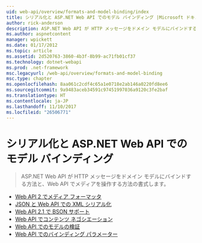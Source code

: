 ```yaml
---
uid: web-api/overview/formats-and-model-binding/index
title: シリアル化と ASP.NET Web API でのモデル バインディング |Microsoft ドキュメント
author: rick-anderson
description: ASP.NET Web API が HTTP メッセージをドメイン モデルにバインドする方法と、Web API でメディアを操作する方法の書式します。
ms.author: aspnetcontent
manager: wpickett
ms.date: 01/17/2012
ms.topic: article
ms.assetid: 2d520763-3860-4b3f-8b99-ac71fb01cf37
ms.technology: dotnet-webapi
ms.prod: .net-framework
msc.legacyurl: /web-api/overview/formats-and-model-binding
msc.type: chapter
ms.openlocfilehash: 8aa061c2cdf4c65a1e0718e2ab146a0220fd8ee6
ms.sourcegitcommit: 9a9483aceb34591c97451997036a9120c3fe2baf
ms.translationtype: HT
ms.contentlocale: ja-JP
ms.lasthandoff: 11/10/2017
ms.locfileid: "26506771"
---
```

<a name="serialization-and-model-binding-in-aspnet-web-api"></a>シリアル化と ASP.NET Web API でのモデル バインディング
====================
> ASP.NET Web API が HTTP メッセージをドメイン モデルにバインドする方法と、Web API でメディアを操作する方法の書式します。


- [Web API 2 でメディア フォーマッタ](media-formatters.md)
- [JSON と Web API での XML シリアル化](json-and-xml-serialization.md)
- [Web API 2.1 で BSON サポート](bson-support-in-web-api-21.md)
- [Web API でコンテンツ ネゴシエーション](content-negotiation.md)
- [Web API でのモデルの検証](model-validation-in-aspnet-web-api.md)
- [Web API でのバインディング パラメーター](parameter-binding-in-aspnet-web-api.md)
